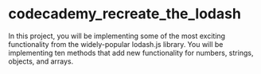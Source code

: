 # codecademy_recreate_the_lodash
In this project, you will be implementing some of the most exciting functionality from the widely-popular lodash.js library. You will be implementing ten methods that add new functionality for numbers, strings, objects, and arrays.
